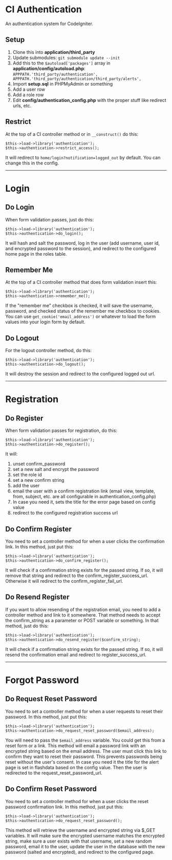 
CI Authentication
============================

An authentication system for CodeIgniter.

Setup
----------------------------

1. Clone this into **application/third_party**
2. Update submodules: ```git submodule update --init```
3. Add this to the ```$autoload['packages']``` array in **application/config/autoload.php**:  ```APPPATH.'third_party/authentication', APPPATH.'third_party/authentication/third_party/alerts', ```
4. Import **setup.sql** in PHPMyAdmin or something
5. Add a user row
6. Add a role row
7. Edit **config/authentication_config.php** with the proper stuff like redirect urls, etc.

Restrict
----------------------------

At the top of a CI controller method or in ```__construct()``` do this:

    $this->load->library('authentication');
    $this->authentication->restrict_access();

It will redirect to ```home/login?notification=logged_out``` by default. You can change this in the config.

----------------------------

Login
============================

Do Login
----------------------------

When form validation passes, just do this:

    $this->load->library('authentication');
    $this->authentication->do_login();
    
It will hash and salt the password, log in the user (add username, user id, and encrypted password to the session), and redirect to the configured home page in the roles table.

Remember Me
----------------------------

At the top of a CI controller method that does form validation insert this:

    $this->load->library('authentication');
    $this->authentication->remember_me();
    
If the "remember me" checkbox is checked, it will save the username, password, and checked status of the remember me checkbox to cookies. You can use ```get_cookie('email_address')``` or whatever to load the form values into your login form by default.

Do Logout
----------------------------

For the logout controller method, do this:

    $this->load->library('authentication');
    $this->authentication->do_logout();
    
It will destroy the session and redirect to the configured logged out url.

----------------------------

Registration
============================

Do Register
----------------------------

When form validation passes for registration, do this:

    $this->load->library('authentication');
    $this->authentication->do_register();
    
It will:

1. unset confirm_password
2. set a new salt and encrypt the password
3. set the role id
4. set a new confirm string
5. add the user
6. email the user with a confirm registration link (email view, template, from, subject, etc. are all configurable in authentication_config.php)
7. In case you need it, sets the title for the error page based on config value
8. redirect to the configured registration success url

Do Confirm Register
----------------------------

You need to set a controller method for when a user clicks the confirmation link. In this method, just put this:

    $this->load->library('authentication');
    $this->authentication->do_confirm_register();

It will check if a confirmation string exists for the passed string. If so, it will remove that string and redirect to the confirm_register_success_url. Otherwise it will redirect to the confirm_register_fail_url.

Do Resend Register
----------------------------

If you want to allow resending of the registration email, you need to add a controller method and link to it somewhere. That method needs to accept the confirm_string as a parameter or POST variable or something. In that method, just do this:

    $this->load->library('authentication');
    $this->authentication->do_resend_register($confirm_string);

It will check if a confirmation string exists for the passed string. If so, it will resend the confirmation email and redirect to register_success_url.

----------------------------

Forgot Password
============================

Do Request Reset Password
----------------------------

You need to set a controller method for when a user requests to reset their password. In this method, just put this:

    $this->load->library('authentication');
    $this->authentication->do_request_reset_password($email_address);

You will need to pass the ```$email_address``` variable. You could get this from a reset form or a link. This method will email a password link with an encrypted string based on the email address. The user must click this link to confirm they want to reset their password. This prevents passwords being reset without the user's consent. In case you need it the title for the alert page is set in flashdata based on the config value. Then the user is redirected to the request_reset_password_url.

Do Confirm Reset Password
----------------------------

You need to set a controller method for when a user clicks the reset password confirmation link. In this method, just put this:

    $this->load->library('authentication');
    $this->authentication->do_request_reset_password();

This method will retrieve the username and encrypted string via $_GET variables. It will make sure the encrypted username matches the encrypted string, make sure a user exists with that username, set a new random password, email it to the user, update the user in the database with the new password (salted and encrypted), and redirect to the configured page.